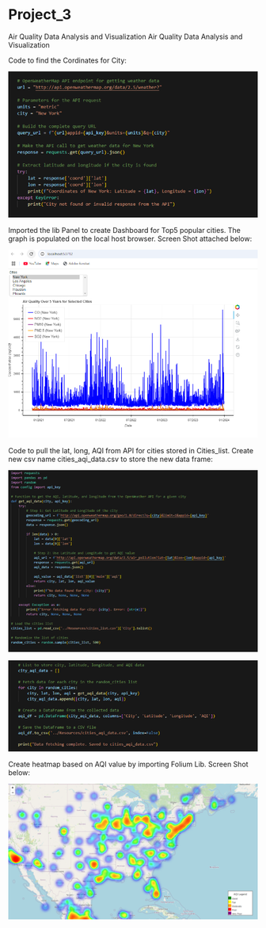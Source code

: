 # Project_3
Air Quality Data Analysis and Visualization
Air Quality Data Analysis and Visualization

Code to find the Cordinates for City:

![1729187567776](image/README/1729187567776.png)

Imported the lib Panel to create Dashboard for Top5 popular cities. The graph is populated on the local host browser. Screen Shot attached below:

![1729187812569](image/README/1729187812569.png)



Code to pull the lat, long, AQI from API for cities stored in Cities_list. Create new csv name cities_aqi_data.csv to store the new data frame:

![1729187959441](image/README/1729187959441.png)

![1729188115266](image/README/1729188115266.png)




Create heatmap based on AQI value by importing Folium Lib. Screen Shot below:


![1729188198538](image/README/1729188198538.png)
